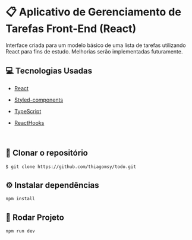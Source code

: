 # 📋 Aplicativo de Gerenciamento de Tarefas Front-End (React)
  Interface criada para um modelo básico de uma lista de tarefas utilizando React para fins de estudo. Melhorias serão implementadas futuramente.

## 💻 Tecnologias Usadas

- [React](https://pt-br.reactjs.org/)

- [Styled-components](https://styled-components.com/docs/basics#installation)

- [TypeScript](https://www.typescriptlang.org/)

- [ReactHooks](https://pt-br.reactjs.org/)

<br>

## 👥 Clonar o repositório
```bash
$ git clone https://github.com/thiagomsy/todo.git
```

## ⚙️ Instalar dependências
```bash
npm install
```

## 🚀 Rodar Projeto
```bash
npm run dev
```
